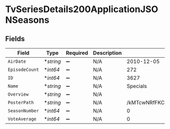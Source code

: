 # TvSeriesDetails200ApplicationJSONSeasons


## Fields

| Field                            | Type                             | Required                         | Description                      | Example                          |
| -------------------------------- | -------------------------------- | -------------------------------- | -------------------------------- | -------------------------------- |
| `AirDate`                        | **string*                        | :heavy_minus_sign:               | N/A                              | 2010-12-05                       |
| `EpisodeCount`                   | **int64*                         | :heavy_minus_sign:               | N/A                              | 272                              |
| `ID`                             | **int64*                         | :heavy_minus_sign:               | N/A                              | 3627                             |
| `Name`                           | **string*                        | :heavy_minus_sign:               | N/A                              | Specials                         |
| `Overview`                       | **string*                        | :heavy_minus_sign:               | N/A                              |                                  |
| `PosterPath`                     | **string*                        | :heavy_minus_sign:               | N/A                              | /kMTcwNRfFKCZ0O2OaBZS0nZ2AIe.jpg |
| `SeasonNumber`                   | **int64*                         | :heavy_minus_sign:               | N/A                              | 0                                |
| `VoteAverage`                    | **int64*                         | :heavy_minus_sign:               | N/A                              | 0                                |